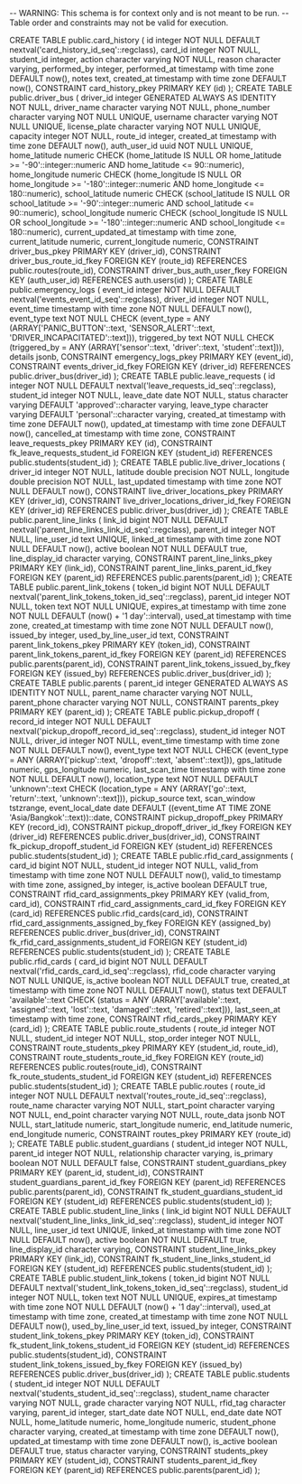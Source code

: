 -- WARNING: This schema is for context only and is not meant to be run.
-- Table order and constraints may not be valid for execution.

CREATE TABLE public.card_history (
  id integer NOT NULL DEFAULT nextval('card_history_id_seq'::regclass),
  card_id integer NOT NULL,
  student_id integer,
  action character varying NOT NULL,
  reason character varying,
  performed_by integer,
  performed_at timestamp with time zone DEFAULT now(),
  notes text,
  created_at timestamp with time zone DEFAULT now(),
  CONSTRAINT card_history_pkey PRIMARY KEY (id)
);
CREATE TABLE public.driver_bus (
  driver_id integer GENERATED ALWAYS AS IDENTITY NOT NULL,
  driver_name character varying NOT NULL,
  phone_number character varying NOT NULL UNIQUE,
  username character varying NOT NULL UNIQUE,
  license_plate character varying NOT NULL UNIQUE,
  capacity integer NOT NULL,
  route_id integer,
  created_at timestamp with time zone DEFAULT now(),
  auth_user_id uuid NOT NULL UNIQUE,
  home_latitude numeric CHECK (home_latitude IS NULL OR home_latitude >= '-90'::integer::numeric AND home_latitude <= 90::numeric),
  home_longitude numeric CHECK (home_longitude IS NULL OR home_longitude >= '-180'::integer::numeric AND home_longitude <= 180::numeric),
  school_latitude numeric CHECK (school_latitude IS NULL OR school_latitude >= '-90'::integer::numeric AND school_latitude <= 90::numeric),
  school_longitude numeric CHECK (school_longitude IS NULL OR school_longitude >= '-180'::integer::numeric AND school_longitude <= 180::numeric),
  current_updated_at timestamp with time zone,
  current_latitude numeric,
  current_longitude numeric,
  CONSTRAINT driver_bus_pkey PRIMARY KEY (driver_id),
  CONSTRAINT driver_bus_route_id_fkey FOREIGN KEY (route_id) REFERENCES public.routes(route_id),
  CONSTRAINT driver_bus_auth_user_fkey FOREIGN KEY (auth_user_id) REFERENCES auth.users(id)
);
CREATE TABLE public.emergency_logs (
  event_id integer NOT NULL DEFAULT nextval('events_event_id_seq'::regclass),
  driver_id integer NOT NULL,
  event_time timestamp with time zone NOT NULL DEFAULT now(),
  event_type text NOT NULL CHECK (event_type = ANY (ARRAY['PANIC_BUTTON'::text, 'SENSOR_ALERT'::text, 'DRIVER_INCAPACITATED'::text])),
  triggered_by text NOT NULL CHECK (triggered_by = ANY (ARRAY['sensor'::text, 'driver'::text, 'student'::text])),
  details jsonb,
  CONSTRAINT emergency_logs_pkey PRIMARY KEY (event_id),
  CONSTRAINT events_driver_id_fkey FOREIGN KEY (driver_id) REFERENCES public.driver_bus(driver_id)
);
CREATE TABLE public.leave_requests (
  id integer NOT NULL DEFAULT nextval('leave_requests_id_seq'::regclass),
  student_id integer NOT NULL,
  leave_date date NOT NULL,
  status character varying DEFAULT 'approved'::character varying,
  leave_type character varying DEFAULT 'personal'::character varying,
  created_at timestamp with time zone DEFAULT now(),
  updated_at timestamp with time zone DEFAULT now(),
  cancelled_at timestamp with time zone,
  CONSTRAINT leave_requests_pkey PRIMARY KEY (id),
  CONSTRAINT fk_leave_requests_student_id FOREIGN KEY (student_id) REFERENCES public.students(student_id)
);
CREATE TABLE public.live_driver_locations (
  driver_id integer NOT NULL,
  latitude double precision NOT NULL,
  longitude double precision NOT NULL,
  last_updated timestamp with time zone NOT NULL DEFAULT now(),
  CONSTRAINT live_driver_locations_pkey PRIMARY KEY (driver_id),
  CONSTRAINT live_driver_locations_driver_id_fkey FOREIGN KEY (driver_id) REFERENCES public.driver_bus(driver_id)
);
CREATE TABLE public.parent_line_links (
  link_id bigint NOT NULL DEFAULT nextval('parent_line_links_link_id_seq'::regclass),
  parent_id integer NOT NULL,
  line_user_id text UNIQUE,
  linked_at timestamp with time zone NOT NULL DEFAULT now(),
  active boolean NOT NULL DEFAULT true,
  line_display_id character varying,
  CONSTRAINT parent_line_links_pkey PRIMARY KEY (link_id),
  CONSTRAINT parent_line_links_parent_id_fkey FOREIGN KEY (parent_id) REFERENCES public.parents(parent_id)
);
CREATE TABLE public.parent_link_tokens (
  token_id bigint NOT NULL DEFAULT nextval('parent_link_tokens_token_id_seq'::regclass),
  parent_id integer NOT NULL,
  token text NOT NULL UNIQUE,
  expires_at timestamp with time zone NOT NULL DEFAULT (now() + '1 day'::interval),
  used_at timestamp with time zone,
  created_at timestamp with time zone NOT NULL DEFAULT now(),
  issued_by integer,
  used_by_line_user_id text,
  CONSTRAINT parent_link_tokens_pkey PRIMARY KEY (token_id),
  CONSTRAINT parent_link_tokens_parent_id_fkey FOREIGN KEY (parent_id) REFERENCES public.parents(parent_id),
  CONSTRAINT parent_link_tokens_issued_by_fkey FOREIGN KEY (issued_by) REFERENCES public.driver_bus(driver_id)
);
CREATE TABLE public.parents (
  parent_id integer GENERATED ALWAYS AS IDENTITY NOT NULL,
  parent_name character varying NOT NULL,
  parent_phone character varying NOT NULL,
  CONSTRAINT parents_pkey PRIMARY KEY (parent_id)
);
CREATE TABLE public.pickup_dropoff (
  record_id integer NOT NULL DEFAULT nextval('pickup_dropoff_record_id_seq'::regclass),
  student_id integer NOT NULL,
  driver_id integer NOT NULL,
  event_time timestamp with time zone NOT NULL DEFAULT now(),
  event_type text NOT NULL CHECK (event_type = ANY (ARRAY['pickup'::text, 'dropoff'::text, 'absent'::text])),
  gps_latitude numeric,
  gps_longitude numeric,
  last_scan_time timestamp with time zone NOT NULL DEFAULT now(),
  location_type text NOT NULL DEFAULT 'unknown'::text CHECK (location_type = ANY (ARRAY['go'::text, 'return'::text, 'unknown'::text])),
  pickup_source text,
  scan_window tstzrange,
  event_local_date date DEFAULT ((event_time AT TIME ZONE 'Asia/Bangkok'::text))::date,
  CONSTRAINT pickup_dropoff_pkey PRIMARY KEY (record_id),
  CONSTRAINT pickup_dropoff_driver_id_fkey FOREIGN KEY (driver_id) REFERENCES public.driver_bus(driver_id),
  CONSTRAINT fk_pickup_dropoff_student_id FOREIGN KEY (student_id) REFERENCES public.students(student_id)
);
CREATE TABLE public.rfid_card_assignments (
  card_id bigint NOT NULL,
  student_id integer NOT NULL,
  valid_from timestamp with time zone NOT NULL DEFAULT now(),
  valid_to timestamp with time zone,
  assigned_by integer,
  is_active boolean DEFAULT true,
  CONSTRAINT rfid_card_assignments_pkey PRIMARY KEY (valid_from, card_id),
  CONSTRAINT rfid_card_assignments_card_id_fkey FOREIGN KEY (card_id) REFERENCES public.rfid_cards(card_id),
  CONSTRAINT rfid_card_assignments_assigned_by_fkey FOREIGN KEY (assigned_by) REFERENCES public.driver_bus(driver_id),
  CONSTRAINT fk_rfid_card_assignments_student_id FOREIGN KEY (student_id) REFERENCES public.students(student_id)
);
CREATE TABLE public.rfid_cards (
  card_id bigint NOT NULL DEFAULT nextval('rfid_cards_card_id_seq'::regclass),
  rfid_code character varying NOT NULL UNIQUE,
  is_active boolean NOT NULL DEFAULT true,
  created_at timestamp with time zone NOT NULL DEFAULT now(),
  status text DEFAULT 'available'::text CHECK (status = ANY (ARRAY['available'::text, 'assigned'::text, 'lost'::text, 'damaged'::text, 'retired'::text])),
  last_seen_at timestamp with time zone,
  CONSTRAINT rfid_cards_pkey PRIMARY KEY (card_id)
);
CREATE TABLE public.route_students (
  route_id integer NOT NULL,
  student_id integer NOT NULL,
  stop_order integer NOT NULL,
  CONSTRAINT route_students_pkey PRIMARY KEY (student_id, route_id),
  CONSTRAINT route_students_route_id_fkey FOREIGN KEY (route_id) REFERENCES public.routes(route_id),
  CONSTRAINT fk_route_students_student_id FOREIGN KEY (student_id) REFERENCES public.students(student_id)
);
CREATE TABLE public.routes (
  route_id integer NOT NULL DEFAULT nextval('routes_route_id_seq'::regclass),
  route_name character varying NOT NULL,
  start_point character varying NOT NULL,
  end_point character varying NOT NULL,
  route_data jsonb NOT NULL,
  start_latitude numeric,
  start_longitude numeric,
  end_latitude numeric,
  end_longitude numeric,
  CONSTRAINT routes_pkey PRIMARY KEY (route_id)
);
CREATE TABLE public.student_guardians (
  student_id integer NOT NULL,
  parent_id integer NOT NULL,
  relationship character varying,
  is_primary boolean NOT NULL DEFAULT false,
  CONSTRAINT student_guardians_pkey PRIMARY KEY (parent_id, student_id),
  CONSTRAINT student_guardians_parent_id_fkey FOREIGN KEY (parent_id) REFERENCES public.parents(parent_id),
  CONSTRAINT fk_student_guardians_student_id FOREIGN KEY (student_id) REFERENCES public.students(student_id)
);
CREATE TABLE public.student_line_links (
  link_id bigint NOT NULL DEFAULT nextval('student_line_links_link_id_seq'::regclass),
  student_id integer NOT NULL,
  line_user_id text UNIQUE,
  linked_at timestamp with time zone NOT NULL DEFAULT now(),
  active boolean NOT NULL DEFAULT true,
  line_display_id character varying,
  CONSTRAINT student_line_links_pkey PRIMARY KEY (link_id),
  CONSTRAINT fk_student_line_links_student_id FOREIGN KEY (student_id) REFERENCES public.students(student_id)
);
CREATE TABLE public.student_link_tokens (
  token_id bigint NOT NULL DEFAULT nextval('student_link_tokens_token_id_seq'::regclass),
  student_id integer NOT NULL,
  token text NOT NULL UNIQUE,
  expires_at timestamp with time zone NOT NULL DEFAULT (now() + '1 day'::interval),
  used_at timestamp with time zone,
  created_at timestamp with time zone NOT NULL DEFAULT now(),
  used_by_line_user_id text,
  issued_by integer,
  CONSTRAINT student_link_tokens_pkey PRIMARY KEY (token_id),
  CONSTRAINT fk_student_link_tokens_student_id FOREIGN KEY (student_id) REFERENCES public.students(student_id),
  CONSTRAINT student_link_tokens_issued_by_fkey FOREIGN KEY (issued_by) REFERENCES public.driver_bus(driver_id)
);
CREATE TABLE public.students (
  student_id integer NOT NULL DEFAULT nextval('students_student_id_seq'::regclass),
  student_name character varying NOT NULL,
  grade character varying NOT NULL,
  rfid_tag character varying,
  parent_id integer,
  start_date date NOT NULL,
  end_date date NOT NULL,
  home_latitude numeric,
  home_longitude numeric,
  student_phone character varying,
  created_at timestamp with time zone DEFAULT now(),
  updated_at timestamp with time zone DEFAULT now(),
  is_active boolean DEFAULT true,
  status character varying,
  CONSTRAINT students_pkey PRIMARY KEY (student_id),
  CONSTRAINT students_parent_id_fkey FOREIGN KEY (parent_id) REFERENCES public.parents(parent_id)
);